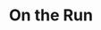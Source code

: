 ---
title: "On the Run"
url: /saint-peters/on-the-run-mid-rivers-mall-drive-2/
shop: Lebensmittel
---